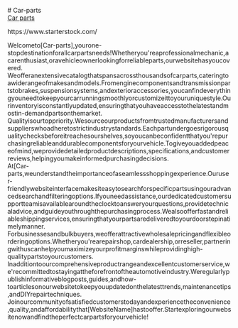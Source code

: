 <p># Car-parts<br />
  <a href="https://www.starterstock.com/sell/52_Car-parts/">Car parts</a></p>
<p>https://www.starterstock.com/</p>
<p> Welcometo[Car-parts],yourone-stopdestinationforallcarpartsneeds!Whetheryou'reaprofessionalmechanic,acarenthusiast,oravehicleownerlookingforreliableparts,ourwebsitehasyoucovered.​<br />
  Weofferanextensivecatalogthatspansacrossthousandsofcarparts,cateringtoawiderangeofmakesandmodels.Fromenginecomponentsandtransmissionpartstobrakes,suspensionsystems,andexterioraccessories,youcanfindeverythingyouneedtokeepyourcarrunningsmoothlyorcustomizeittoyouruniquestyle.Ourinventoryisconstantlyupdated,ensuringthatyouhaveaccesstothelatestandmostin-demandpartsonthemarket.​<br />
  Qualityisourtoppriority.Wesourceourproductsfromtrustedmanufacturersandsupplierswhoadheretostrictindustrystandards.Eachpartundergoesrigorousqualitychecksbeforeitreachesourshelves,soyoucanbeconfidentthatyou'repurchasingreliableanddurablecomponentsforyourvehicle.Togiveyouaddedpeaceofmind,weprovidedetailedproductdescriptions,specifications,andcustomerreviews,helpingyoumakeinformedpurchasingdecisions.​<br />
  At[Car-parts,weunderstandtheimportanceofaseamlessshoppingexperience.Ouruser-friendlywebsiteinterfacemakesiteasytosearchforspecificpartsusingouradvancedsearchandfilteringoptions.Ifyouneedassistance,ourdedicatedcustomersupportteamisavailablearoundtheclocktoansweryourquestions,providetechnicaladvice,andguideyouthroughthepurchasingprocess.Wealsoofferfastandreliableshippingservices,ensuringthatyourpartsaredeliveredtoyourdoorstepinatimelymanner.​<br />
  Forbusinessesandbulkbuyers,weofferattractivewholesalepricingandflexibleorderingoptions.Whetheryou'rearepairshop,cardealership,orreseller,partneringwithuscanhelpyoumaximizeyourprofitmarginswhileprovidinghigh-qualitypartstoyourcustomers.​<br />
  Inadditiontoourcomprehensiveproductrangeandexcellentcustomerservice,we'recommittedtostayingattheforefrontoftheautomotiveindustry.Weregularlypublishinformativeblogposts,guides,andhow-toarticlesonourwebsitetokeepyouupdatedonthelatesttrends,maintenancetips,andDIYrepairtechniques.​<br />
  Joinourcommunityofsatisfiedcustomerstodayandexperiencetheconvenience,quality,andaffordabilitythat[WebsiteName]hastooffer.Startexploringourwebsitenowandfindtheperfectcarpartsforyourvehicle!<br />
</p>
